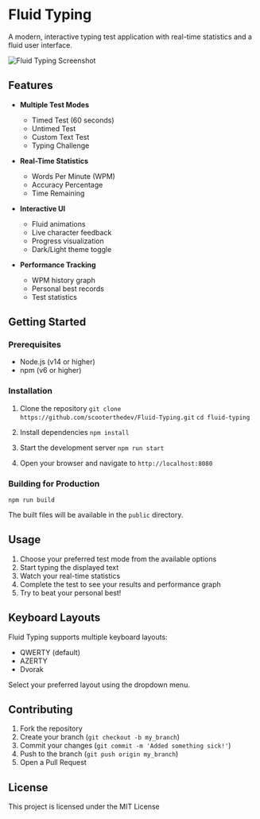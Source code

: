 # Fluid Typing

A modern, interactive typing test application with real-time statistics and a fluid user interface.

![Fluid Typing Screenshot](https://cloud-lpctxjohn-hack-club-bot.vercel.app/0image.png)

## Features

- **Multiple Test Modes**
  - Timed Test (60 seconds)
  - Untimed Test
  - Custom Text Test
  - Typing Challenge

- **Real-Time Statistics**
  - Words Per Minute (WPM)
  - Accuracy Percentage
  - Time Remaining

- **Interactive UI**
  - Fluid animations
  - Live character feedback
  - Progress visualization
  - Dark/Light theme toggle

- **Performance Tracking**
  - WPM history graph
  - Personal best records
  - Test statistics

## Getting Started

### Prerequisites

- Node.js (v14 or higher)
- npm (v6 or higher)

### Installation

1. Clone the repository
   `git clone https://github.com/scooterthedev/Fluid-Typing.git`
   `cd fluid-typing`
2. Install dependencies
   `npm install`

3. Start the development server
   `npm run start`

4. Open your browser and navigate to `http://localhost:8080`

### Building for Production

`npm run build`

The built files will be available in the `public` directory.

## Usage

1. Choose your preferred test mode from the available options
2. Start typing the displayed text
3. Watch your real-time statistics
4. Complete the test to see your results and performance graph
5. Try to beat your personal best!

## Keyboard Layouts

Fluid Typing supports multiple keyboard layouts:

- QWERTY (default)
- AZERTY
- Dvorak

Select your preferred layout using the dropdown menu.

## Contributing

1. Fork the repository
2. Create your branch (`git checkout -b my_branch`)
3. Commit your changes (`git commit -m 'Added something sick!'`)
4. Push to the branch (`git push origin my_branch`)
5. Open a Pull Request

## License

This project is licensed under the MIT License
